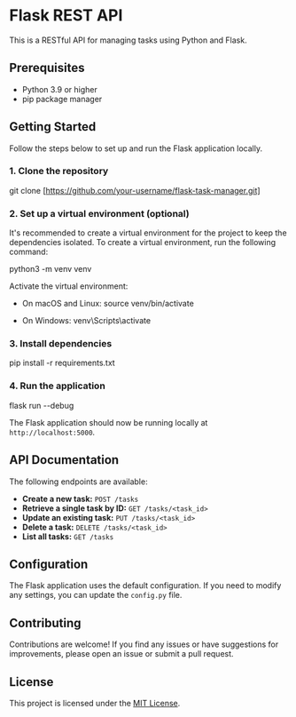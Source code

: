 # Flask REST API
This is a RESTful API for managing tasks using Python and Flask.

## Prerequisites

- Python 3.9 or higher
- pip package manager

## Getting Started

Follow the steps below to set up and run the Flask application locally.

### 1. Clone the repository

git clone [https://github.com/your-username/flask-task-manager.git]

### 2. Set up a virtual environment (optional)

It's recommended to create a virtual environment for the project to keep the dependencies isolated. To create a virtual environment, run the following command:

python3 -m venv venv

Activate the virtual environment:

- On macOS and Linux:
source venv/bin/activate

- On Windows:
venv\Scripts\activate

### 3. Install dependencies

pip install -r requirements.txt

### 4. Run the application

flask run --debug

The Flask application should now be running locally at `http://localhost:5000`.

## API Documentation

The following endpoints are available:

- **Create a new task:** `POST /tasks`
- **Retrieve a single task by ID:** `GET /tasks/<task_id>`
- **Update an existing task:** `PUT /tasks/<task_id>`
- **Delete a task:** `DELETE /tasks/<task_id>`
- **List all tasks:** `GET /tasks`

## Configuration

The Flask application uses the default configuration. If you need to modify any settings, you can update the `config.py` file.

## Contributing

Contributions are welcome! If you find any issues or have suggestions for improvements, please open an issue or submit a pull request.

## License

This project is licensed under the [MIT License](LICENSE).